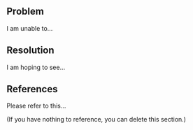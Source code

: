 ## Problem

I am unable to...

## Resolution

I am hoping to see...

## References

Please refer to this...

(If you have nothing to reference, you can delete this section.)
